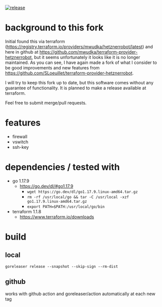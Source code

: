 [![release](https://github.com/Peters-IT/terraform-provider-hetzner-robot/actions/workflows/release.yml/badge.svg)](https://github.com/Peters-IT/terraform-provider-hetzner-robot/actions/workflows/release.yml)
# background to this fork

Initial found this via terraform (https://registry.terraform.io/providers/mwudka/hetznerrobot/latest) and here in github
at https://github.com/mwudka/terraform-provider-hetznerrobot, but it seems unfortunately it looks like it is no
longer maintained. As you can see, I have again made a fork of what I consider to be good improvements and new features
from https://github.com/SLoeuillet/terraform-provider-hetznerrobot.

I will try to keep this fork up to date, but this software comes without any guarantee of functionality. It is planned
to make a release available at terraform.

Feel free to submit merge/pull requests.

# features

- firewall
- vswitch
- ssh-key

# dependencies / tested with

- go 1.17.9
  - https://go.dev/dl/#go1.17.9
    - ``wget https://go.dev/dl/go1.17.9.linux-amd64.tar.gz``
    - ``rm -rf /usr/local/go && tar -C /usr/local -xzf go1.17.9.linux-amd64.tar.gz``
    - ``export PATH=$PATH:/usr/local/go/bin``
- terraform 1.1.8
  - https://www.terraform.io/downloads

# build
## local
```
goreleaser release --snapshot --skip-sign --rm-dist
```

## github
works with github action and goreleaser/action automatically at each new tag